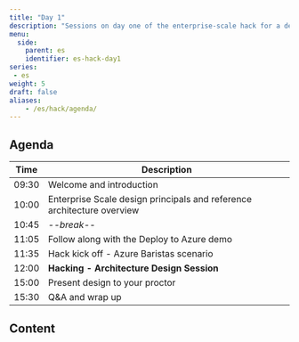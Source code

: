 ```yaml
---
title: "Day 1"
description: "Sessions on day one of the enterprise-scale hack for a design session around our Azure Baristas scenario."
menu:
  side:
    parent: es
    identifier: es-hack-day1
series:
 - es
weight: 5
draft: false
aliases:
    - /es/hack/agenda/
---
```


## Agenda

| **Time** | **Description**
|---|---|
| 09:30 | Welcome and introduction |
| 10:00 | Enterprise Scale design principals and reference architecture overview |
| 10:45 | _--break--_ |
| 11:05 | Follow along with the Deploy to Azure demo |
| 11:35 | Hack kick off - Azure Baristas scenario |
| 12:00 | **Hacking - Architecture Design Session** |
| 15:00 | Present design to your proctor |
| 15:30 | Q&A and wrap up |

## Content

